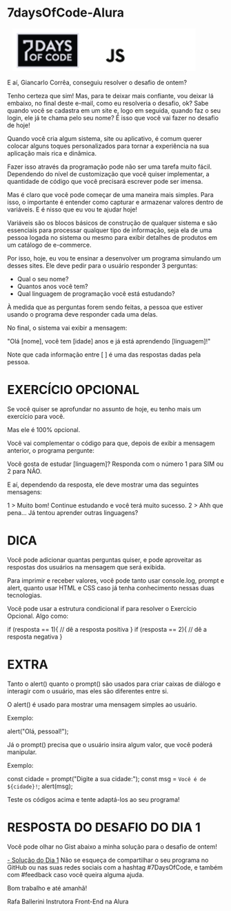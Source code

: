 # 7daysOfCode-Alura

<p align="center">
  <img height="100" src="https://github.com/PedrohvFernandes/7daysofcode/blob/main/screenshot/Layout.png">
  &nbsp;&nbsp;&nbsp;&nbsp;&nbsp;&nbsp;&nbsp;&nbsp;&nbsp;&nbsp;&nbsp;&nbsp;&nbsp;
</p>

E aí, Giancarlo Corrêa, conseguiu resolver o desafio de ontem?

Tenho certeza que sim! Mas, para te deixar mais confiante, vou deixar lá embaixo, no final deste e-mail, como eu resolveria o desafio, ok?
Sabe quando você se cadastra em um site e, logo em seguida, quando faz o seu login, ele já te chama pelo seu nome? É isso que você vai fazer no desafio de hoje!

Quando você cria algum sistema, site ou aplicativo, é comum querer colocar alguns toques personalizados para tornar a experiência na sua aplicação mais rica e dinâmica.

Fazer isso através da programação pode não ser uma tarefa muito fácil. Dependendo do nível de customização que você quiser implementar, a quantidade de código que você precisará escrever pode ser imensa.

Mas é claro que você pode começar de uma maneira mais simples. Para isso, o importante é entender como capturar e armazenar valores dentro de variáveis. E é nisso que eu vou te ajudar hoje!

Variáveis são os blocos básicos de construção de qualquer sistema e são essenciais para processar qualquer tipo de informação, seja ela de uma pessoa logada no sistema ou mesmo para exibir detalhes de produtos em um catálogo de e-commerce.

Por isso, hoje, eu vou te ensinar a desenvolver um programa simulando um desses sites. Ele deve pedir para o usuário responder 3 perguntas:

- Qual o seu nome?
- Quantos anos você tem?
- Qual linguagem de programação você está estudando?

À medida que as perguntas forem sendo feitas, a pessoa que estiver usando o programa deve responder cada uma delas.

No final, o sistema vai exibir a mensagem:

"Olá [nome], você tem [idade] anos e já está aprendendo [linguagem]!"

Note que cada informação entre [ ] é uma das respostas dadas pela pessoa.

# EXERCÍCIO OPCIONAL

Se você quiser se aprofundar no assunto de hoje, eu tenho mais um exercício para você.

Mas ele é 100% opcional.

Você vai complementar o código para que, depois de exibir a mensagem anterior, o programa pergunte:

Você gosta de estudar [linguagem]? Responda com o número 1 para SIM ou 2 para NÃO.

E aí, dependendo da resposta, ele deve mostrar uma das seguintes mensagens:

1 > Muito bom! Continue estudando e você terá muito sucesso.
2 > Ahh que pena... Já tentou aprender outras linguagens?

# DICA

Você pode adicionar quantas perguntas quiser, e pode aproveitar as respostas dos usuários na mensagem que será exibida.

Para imprimir e receber valores, você pode tanto usar console.log, prompt e alert, quanto usar HTML e CSS caso já tenha conhecimento nessas duas tecnologias.

Você pode usar a estrutura condicional if para resolver o Exercício Opcional. Algo como:

if (resposta == 1){
// dê a resposta positiva
}
if (resposta == 2){
// dê a resposta negativa
}

# EXTRA

Tanto o alert() quanto o prompt() são usados para criar caixas de diálogo e interagir com o usuário, mas eles são diferentes entre si.

O alert() é usado para mostrar uma mensagem simples ao usuário.

Exemplo:

alert("Olá, pessoal!");

Já o prompt() precisa que o usuário insira algum valor, que você poderá manipular.

Exemplo:

const cidade = prompt("Digite a sua cidade:");
const msg = `Você é de ${cidade}!`;
alert(msg);

Teste os códigos acima e tente adaptá-los ao seu programa!

# RESPOSTA DO DESAFIO DO DIA 1

Você pode olhar no Gist abaixo a minha solução para o desafio de ontem!

<a href='https://gist.github.com/fabriciocarraro/8261fd75a92d761b704c6f0997b32264'>- Solução do Dia 1</a>
Não se esqueça de compartilhar o seu programa no GitHub ou nas suas redes sociais com a hashtag #7DaysOfCode, e também com #feedback caso você queira alguma ajuda.

Bom trabalho e até amanhã!

Rafa Ballerini
Instrutora Front-End na Alura

